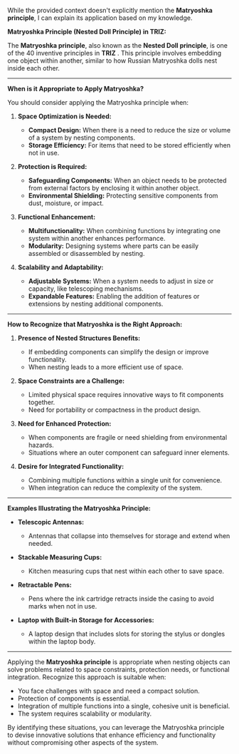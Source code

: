 
While the provided context doesn't explicitly mention the **Matryoshka principle**, I can explain its application based on my knowledge.

**Matryoshka Principle (Nested Doll Principle) in TRIZ:**

The **Matryoshka principle**, also known as the **Nested Doll principle**, is one of the 40 inventive principles in **TRIZ** . This principle involves embedding one object within another, similar to how Russian Matryoshka dolls nest inside each other.

---

**When is it Appropriate to Apply Matryoshka?**

You should consider applying the Matryoshka principle when:

1. **Space Optimization is Needed:**
   - **Compact Design:** When there is a need to reduce the size or volume of a system by nesting components.
   - **Storage Efficiency:** For items that need to be stored efficiently when not in use.

2. **Protection is Required:**
   - **Safeguarding Components:** When an object needs to be protected from external factors by enclosing it within another object.
   - **Environmental Shielding:** Protecting sensitive components from dust, moisture, or impact.

3. **Functional Enhancement:**
   - **Multifunctionality:** When combining functions by integrating one system within another enhances performance.
   - **Modularity:** Designing systems where parts can be easily assembled or disassembled by nesting.

4. **Scalability and Adaptability:**
   - **Adjustable Systems:** When a system needs to adjust in size or capacity, like telescoping mechanisms.
   - **Expandable Features:** Enabling the addition of features or extensions by nesting additional components.

---

**How to Recognize that Matryoshka is the Right Approach:**

1. **Presence of Nested Structures Benefits:**
   - If embedding components can simplify the design or improve functionality.
   - When nesting leads to a more efficient use of space.

2. **Space Constraints are a Challenge:**
   - Limited physical space requires innovative ways to fit components together.
   - Need for portability or compactness in the product design.

3. **Need for Enhanced Protection:**
   - When components are fragile or need shielding from environmental hazards.
   - Situations where an outer component can safeguard inner elements.

4. **Desire for Integrated Functionality:**
   - Combining multiple functions within a single unit for convenience.
   - When integration can reduce the complexity of the system.

---

**Examples Illustrating the Matryoshka Principle:**

- **Telescopic Antennas:**
  - Antennas that collapse into themselves for storage and extend when needed.

- **Stackable Measuring Cups:**
  - Kitchen measuring cups that nest within each other to save space.

- **Retractable Pens:**
  - Pens where the ink cartridge retracts inside the casing to avoid marks when not in use.

- **Laptop with Built-in Storage for Accessories:**
  - A laptop design that includes slots for storing the stylus or dongles within the laptop body.

---



Applying the **Matryoshka principle** is appropriate when nesting objects can solve problems related to space constraints, protection needs, or functional integration. Recognize this approach is suitable when:

- You face challenges with space and need a compact solution.
- Protection of components is essential.
- Integration of multiple functions into a single, cohesive unit is beneficial.
- The system requires scalability or modularity.

By identifying these situations, you can leverage the Matryoshka principle to devise innovative solutions that enhance efficiency and functionality without compromising other aspects of the system.
